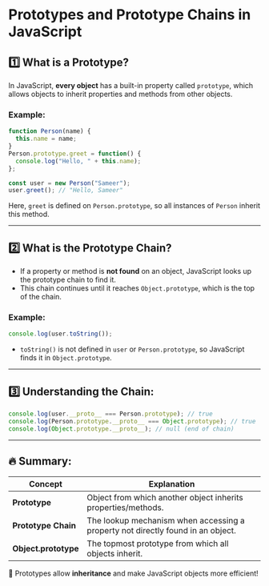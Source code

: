 # Prototypes and Prototype Chains in JavaScript

## 1️⃣ What is a Prototype?
In JavaScript, **every object** has a built-in property called `prototype`, which allows objects to inherit properties and methods from other objects.

### Example:
```js
function Person(name) {
  this.name = name;
}
Person.prototype.greet = function() {
  console.log("Hello, " + this.name);
};

const user = new Person("Sameer");
user.greet(); // "Hello, Sameer"
```
Here, `greet` is defined on `Person.prototype`, so all instances of `Person` inherit this method.

---

## 2️⃣ What is the Prototype Chain?
- If a property or method is **not found** on an object, JavaScript looks up the prototype chain to find it.
- This chain continues until it reaches `Object.prototype`, which is the top of the chain.

### Example:
```js
console.log(user.toString());
```
- `toString()` is not defined in `user` or `Person.prototype`, so JavaScript finds it in `Object.prototype`.

---

## 3️⃣ Understanding the Chain:
```js
console.log(user.__proto__ === Person.prototype); // true
console.log(Person.prototype.__proto__ === Object.prototype); // true
console.log(Object.prototype.__proto__); // null (end of chain)
```

---

## 🔥 Summary:
| Concept | Explanation |
|---------|-------------|
| **Prototype** | Object from which another object inherits properties/methods. |
| **Prototype Chain** | The lookup mechanism when accessing a property not directly found in an object. |
| **Object.prototype** | The topmost prototype from which all objects inherit. |

🚀 Prototypes allow **inheritance** and make JavaScript objects more efficient!

